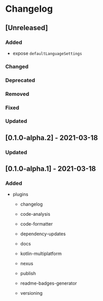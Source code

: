 # Changelog

## [Unreleased]

### Added

- expose `defaultLanguageSettings`

### Changed

### Deprecated

### Removed

### Fixed

### Updated

## [0.1.0-alpha.2] - 2021-03-18

### Updated

## [0.1.0-alpha.1] - 2021-03-18

### Added

- plugins

    - changelog

    - code-analysis

    - code-formatter

    - dependency-updates

    - docs

    - kotlin-multiplatform

    - nexus

    - publish

    - readme-badges-generator

    - versioning
